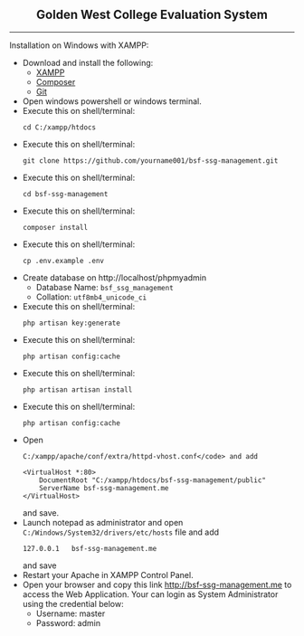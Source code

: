<h2 align="center">Golden West College Evaluation System</h2>

<hr>

<p>Installation on Windows with XAMPP:</p>

- Download and install the following:
  - <a href="https://www.apachefriends.org/xampp-files/7.4.24/xampp-windows-x64-7.4.24-0-VC15-installer.exe" target="_blank">XAMPP</a>
  - <a href="https://getcomposer.org/Composer-Setup.exe" target="_blank">Composer</a>
  - <a href="https://git-scm.com/download/win" target="_blank">Git</a>
- Open windows powershell or windows terminal.
- Execute this on shell/terminal: 
  ```
  cd C:/xampp/htdocs
  ```
- Execute this on shell/terminal: 
  ```
  git clone https://github.com/yourname001/bsf-ssg-management.git
  ```
- Execute this on shell/terminal: 
  ```
  cd bsf-ssg-management
  ```
- Execute this on shell/terminal: 
  ```
  composer install
  ```
- Execute this on shell/terminal: 
  ```
  cp .env.example .env
  ```
- Create database on http://localhost/phpmyadmin
  - Database Name: <code>bsf_ssg_management</code>
  - Collation: <code>utf8mb4_unicode_ci</code>
- Execute this on shell/terminal: 
  ```
  php artisan key:generate
  ```
- Execute this on shell/terminal: 
  ```
  php artisan config:cache
  ```
- Execute this on shell/terminal: 
  ```
  php artisan artisan install
  ```
- Execute this on shell/terminal: 
  ```
  php artisan config:cache
  ```
- Open 
  ```
  C:/xampp/apache/conf/extra/httpd-vhost.conf</code> and add
  ```
    ```
    <VirtualHost *:80>
        DocumentRoot "C:/xampp/htdocs/bsf-ssg-management/public"
        ServerName bsf-ssg-management.me
    </VirtualHost>
    ```
    and save.
- Launch notepad as administrator and open <code>C:/Windows/System32/drivers/etc/hosts</code> file and add
    ```
    127.0.0.1   bsf-ssg-management.me
    ```
    and save
- Restart your Apache in XAMPP Control Panel.
- Open your browser and copy this link http://bsf-ssg-management.me to access the Web Application. Your can login as System Administrator using the credential below:
  - Username: master
  - Password: admin